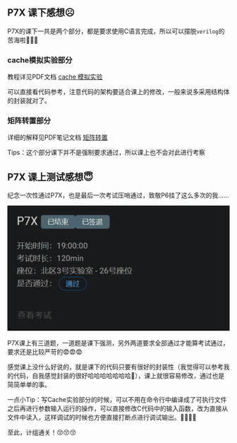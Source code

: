 ## P7X 课下感想☹️

P7X的课下一共是两个部分，都是要求使用C语言完成，所以可以摆脱`verilog`的苦海啦🥳🥳🥳

### cache模拟实验部分

教程详见PDF文档 [cache 模拟实验](cache模拟实验-计算机组成教程.pdf)

可以直接看代码参考，注意代码的架构要适合课上的修改，一般来说多采用结构体的封装就对了。

### 矩阵转置部分

详细的解释见PDF笔记文档 [矩阵转置](矩阵转置-计算机组成教程.pdf)

Tips：这个部分课下并不是强制要求通过，所以课上也不会对此进行考察

## P7X 课上测试感想😇

纪念一次性通过P7X，也是最后一次考试压哨通过，致敬P6挂了这么多次的我……

![](result.png)

P7X课上有三道题，一道题是课下强测，另外两道要求全部通过才能算考试通过，要求还是比较严苛的😨😨😨

感觉课上没什么好说的，就是课下的代码只要有很好的封装性（我觉得可以参考我的代码，自我感觉封装的很好哈哈哈哈哈哈哈🥰），课上就很容易修改，通过也是简简单单的事。

一点小Tip：写Cache实验部分的时候，可以不用在命令行中编译成了可执行文件之后再进行参数输入运行的操作，可以直接修改C代码中的输入函数，改为直接从文件中读入，这样调试的时候也方便直接打断点进行调试输出。🥳🥳🥳🥳

至此，计组通关！😚😚😚
